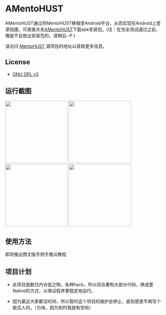 # AMentoHUST

AMentoHUST通过将MentoHUST移植至Android平台，从而实现在Android上登录锐捷。可直接点击[AMentoHUST](https://github.com/scauhci/AMentoHUST)下载apk安装包。(注：在完全测试通过之前，俺是不会放出安装包的，请稍后:-P )

请访问 [MentoHUST](http://code.google.com/p/mentohust/) 源项目的地址以获取更多信息。

## License

* [GNU GPL v3](http://www.gnu.org/licenses/gpl.html)

## 运行截图

 <img src="https://raw.github.com/scauhci/AMentoHUST/master/screenshot/1.jpg" width="200">
 <img src="https://raw.github.com/scauhci/AMentoHUST/master/screenshot/2.jpg" width="200">
 <img src="https://raw.github.com/scauhci/AMentoHUST/master/screenshot/3.jpg" width="200">
 <img src="https://raw.github.com/scauhci/AMentoHUST/master/screenshot/4.jpg"  width="200">

## 使用方法

即将推出图文版手把手傻瓜教程

## 项目计划
 - 此项目是数日内仓促之物，各种hack，所以将会重构大部分代码，换成更Native的方式，以保证程序更稳定地运行。

 - 因为最近大家都没时间，所以暂时这个项目的维护会停止，直到感恩节再写个能见人的。（为啥，因为到时我就有空啦）

